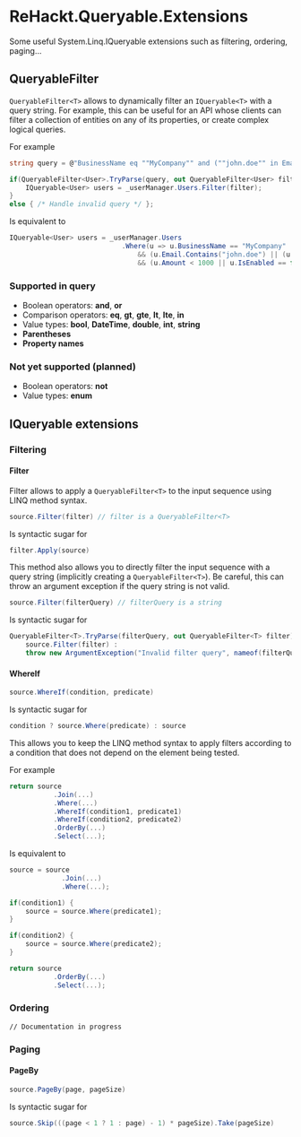 # ReHackt.Queryable.Extensions
Some useful System.Linq.IQueryable extensions such as filtering, ordering, paging...

## QueryableFilter

`QueryableFilter<T>` allows to dynamically filter an `IQueryable<T>` with a query string. For example, this can be useful for an API whose clients can filter a collection of entities on any of its properties, or create complex logical queries.

For example

``` csharp
string query = @"BusinessName eq ""MyCompany"" and (""john.doe"" in Email or (FirstName eq ""John"" and LastName eq ""Doe"")) and (Amount lt 1000 or IsEnabled eq false)";

if(QueryableFilter<User>.TryParse(query, out QueryableFilter<User> filter) {
    IQueryable<User> users = _userManager.Users.Filter(filter);
}
else { /* Handle invalid query */ };
```

Is equivalent to

``` csharp
IQueryable<User> users = _userManager.Users
                            .Where(u => u.BusinessName == "MyCompany"
                                && (u.Email.Contains("john.doe") || (u.FirstName == "John" && u.LastName == "Doe"))
                                && (u.Amount < 1000 || u.IsEnabled == false);
```

### Supported in query

* Boolean operators: **and**, **or**
* Comparison operators: **eq**, **gt**, **gte**, **lt**, **lte**, **in**
* Value types: **bool**, **DateTime**, **double**, **int**, **string**
* **Parentheses**
* **Property names**

### Not yet supported (planned)

* Boolean operators: **not**
* Value types: **enum**

## IQueryable extensions

### Filtering

#### Filter

Filter allows to apply a `QueryableFilter<T>` to the input sequence using LINQ method syntax.

``` csharp
source.Filter(filter) // filter is a QueryableFilter<T>
```

Is syntactic sugar for

``` csharp
filter.Apply(source)
```

This method also allows you to directly filter the input sequence with a query string (implicitly creating a `QueryableFilter<T>`). Be careful, this can throw an argument exception if the query string is not valid.

``` csharp
source.Filter(filterQuery) // filterQuery is a string
```

Is syntactic sugar for

``` csharp
QueryableFilter<T>.TryParse(filterQuery, out QueryableFilter<T> filter) ?
    source.Filter(filter) :
    throw new ArgumentException("Invalid filter query", nameof(filterQuery))
```

#### WhereIf

``` csharp
source.WhereIf(condition, predicate)
```

Is syntactic sugar for

``` csharp
condition ? source.Where(predicate) : source
```

This allows you to keep the LINQ method syntax to apply filters according to a condition that does not depend on the element being tested.

For example

``` csharp
return source
           .Join(...)
           .Where(...)
           .WhereIf(condition1, predicate1)
           .WhereIf(condition2, predicate2)
           .OrderBy(...)
           .Select(...);
```

Is equivalent to

``` csharp
source = source
             .Join(...)
             .Where(...);

if(condition1) {
    source = source.Where(predicate1);
} 

if(condition2) {
    source = source.Where(predicate2);
}

return source
           .OrderBy(...)
           .Select(...);
```

### Ordering

`// Documentation in progress`

### Paging

#### PageBy

``` csharp
source.PageBy(page, pageSize)
```

Is syntactic sugar for

``` csharp
source.Skip(((page < 1 ? 1 : page) - 1) * pageSize).Take(pageSize)
```

